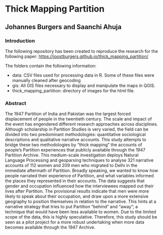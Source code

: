 # Thick Mapping Partition
## Johannes Burgers and Saanchi Ahuja

### Introduction
The following repository has been created to reproduce the research for the following paper:  https://joostburgers.github.io/thick_mapping_partition/

The folders contain the following information:
- data: CSV files used for processing data in R. Some of these files were manually cleaned after geocoding
- gis: All GIS files necessary to display and manipulate the maps in QGIS.
- thick_mapping_partition: directory of images for the html file.


### Abstract
The 1947 Partition of India and Pakistan was the largest forced displacement of people in the twentieth century. The scale and impact of the event has engendered different research approaches across disciplines. Although scholarship in Partition Studies is very varied, the field can be divided into two predominant methodologies: quantitative sociological descriptions and qualitative narrative accounts. This study attempts to bridge these two methodologies by “thick mapping” the accounts of people’s Partition experiences that publicly available through the 1947 Partition Archive. This medium-scale investigation deploys Natural Language Processing and geoparsing techniques to analyse 321 narrative accounts of 112 women and 209 men who migrated to Delhi in the immediate aftermath of Partition. Broadly speaking, we wanted to know how people narrated their experience of Partition, and what variables informed the places they represented in their accounts. The data suggests that gender and occupation influenced how the interviewees mapped out their lives after Partition. The provisional results indicate that men were more likely to speak about their occupation, and draw upon a more extensive geography to position themselves in relation to the narrative. This hints at a narrative strategy that tries to put Partition “behind” and “away”; a technique that would have been less available to women. Due to the limited scope of the data, this is highly speculative. Therefore, this study should be seen as a pilot project for a more robust undertaking when more data becomes available through the 1947 Archive.
